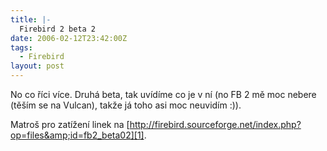 ```yaml
---
title: |-
  Firebird 2 beta 2
date: 2006-02-12T23:42:00Z
tags:
  - Firebird
layout: post
---
```

No co říci více. Druhá beta, tak uvídíme co je v ní (no FB 2 mě moc nebere (těším se na Vulcan), takže já toho asi moc neuvidím :)).

Matroš pro zatížení linek na [http://firebird.sourceforge.net/index.php?op=files&amp;id=fb2_beta02][1].

[1]: http://firebird.sourceforge.net/index.php?op=files&amp;id=fb2_beta02